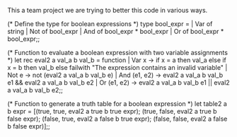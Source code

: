 This a team project we are trying to better this code in various ways. 

(* Define the type for boolean expressions *)
type bool_expr =
  | Var of string
  | Not of bool_expr
  | And of bool_expr * bool_expr
  | Or of bool_expr * bool_expr;;

(* Function to evaluate a boolean expression with two variable assignments *)
let rec eval2 a val_a b val_b = function
  | Var x -> if x = a then val_a
             else if x = b then val_b
             else failwith "The expression contains an invalid variable"
  | Not e -> not (eval2 a val_a b val_b e)
  | And (e1, e2) -> eval2 a val_a b val_b e1 && eval2 a val_a b val_b e2
  | Or (e1, e2) -> eval2 a val_a b val_b e1 || eval2 a val_a b val_b e2;;

(* Function to generate a truth table for a boolean expression *)
let table2 a b expr =
  [(true, true, eval2 a true b true expr);
   (true, false, eval2 a true b false expr);
   (false, true, eval2 a false b true expr);
   (false, false, eval2 a false b false expr)];;

